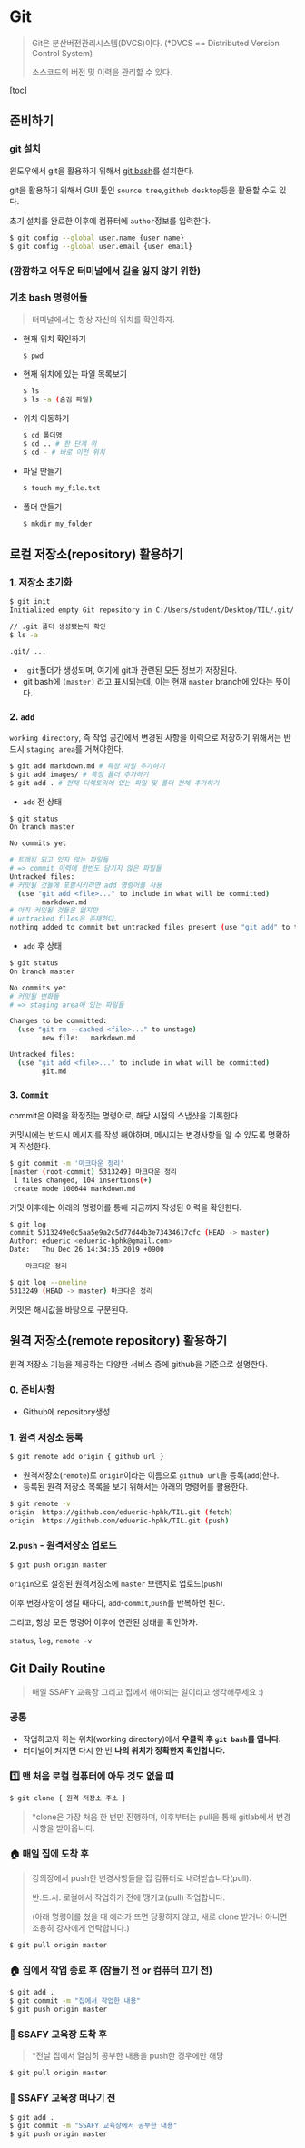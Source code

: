 # Git

> Git은 분산버전관리시스템(DVCS)이다.  (*DVCS == Distributed Version Control System)
>
> 소스코드의 버전 및 이력을 관리할 수 있다.

 

[toc]



## 준비하기

### git 설치

윈도우에서 git을 활용하기 위해서 [git bash](https://https://gitforwindows.org/)를 설치한다.

git을 활용하기 위해서 GUI 툴인 `source tree`,`github desktop`등을 활용할 수도 있다.

초기 설치를 완료한 이후에 컴퓨터에 `author`정보를 입력한다.

```bash
$ git config --global user.name {user name}
$ git config --global user.email {user email}
```



### (깜깜하고 어두운 터미널에서 길을 잃지 않기 위한) 

### 기초 bash 명령어들

> 터미널에서는 항상 자신의 위치를 확인하자.

- 현재 위치 확인하기

  ```bash
  $ pwd
  ```

- 현재 위치에 있는 파일 목록보기

  ```bash
  $ ls 
  $ ls -a (숨김 파일)
  ```

- 위치 이동하기

  ```bash
  $ cd 폴더명 
  $ cd .. # 한 단계 위
  $ cd - # 바로 이전 위치
  ```

- 파일 만들기

  ```bash
  $ touch my_file.txt
  ```

- 폴더 만들기

  ```bash
  $ mkdir my_folder
  ```

  



## 로컬 저장소(repository) 활용하기

### 1. 저장소 초기화

```bash
$ git init
Initialized empty Git repository in C:/Users/student/Desktop/TIL/.git/
```

```bash
// .git 폴더 생성됐는지 확인
$ ls -a

.git/ ...
```

* `.git`폴더가 생성되며, 여기에 git과 관련된 모든 정보가 저장된다.
* git bash에 `(master)` 라고 표시되는데, 이는 현재 `master` branch에 있다는 뜻이다.

### 2. `add`

`working directory`, 즉 작업 공간에서 변경된 사항을 이력으로 저장하기 위해서는 반드시 `staging area`를 거쳐야한다.

```bash
$ git add markdown.md # 특정 파일 추가하기
$ git add images/ # 특정 폴더 추가하기
$ git add . # 현재 디렉토리에 있는 파일 및 폴더 전체 추가하기
```

* `add` 전 상태

```bash
$ git status
On branch master

No commits yet

# 트래킹 되고 있지 않는 파일들
# => commit 이력에 한번도 담기지 않은 파일들
Untracked files:
# 커밋될 것들에 포함시키려면 add 명령어를 사용
  (use "git add <file>..." to include in what will be committed)
        markdown.md
# 아직 커밋될 것들은 없지만
# untracked files은 존재한다.
nothing added to commit but untracked files present (use "git add" to track)

```

* `add` 후 상태

```bash
$ git status
On branch master

No commits yet
# 커밋될 변화들
# => staging area에 있는 파일들

Changes to be committed:
  (use "git rm --cached <file>..." to unstage)
        new file:   markdown.md

Untracked files:
  (use "git add <file>..." to include in what will be committed)
        git.md

```

### 3. `Commit`

commit은 이력을 확정짓는 명령어로, 해당 시점의 스냅샷을 기록한다.

커밋시에는 반드시 메시지를 작성 해야하며, 메시지는 변경사항을 알 수 있도록 명확하게 작성한다.

```bash
$ git commit -m '마크다운 정리'
[master (root-commit) 5313249] 마크다운 정리
 1 files changed, 104 insertions(+)
 create mode 100644 markdown.md
```

커밋 이후에는 아래의 명령어를 통해 지금까지 작성된 이력을 확인한다.

```bash
$ git log
commit 5313249e0c5aa5e9a2c5d77d44b3e73434617cfc (HEAD -> master)
Author: edueric <edueric-hphk@gmail.com>
Date:   Thu Dec 26 14:34:35 2019 +0900

    마크다운 정리

$ git log --oneline
5313249 (HEAD -> master) 마크다운 정리
```

커밋은 해시값을 바탕으로 구분된다.



## 원격 저장소(remote repository) 활용하기

원격 저장소 기능을 제공하는 다양한 서비스 중에 github을 기준으로 설명한다.

### 0. 준비사항

* Github에 repository생성

### 1. 원격 저장소 등록

```bash
$ git remote add origin { github url }
```

* 원격저장소(`remote`)로 `origin`이라는 이름으로 `github url`을 등록(`add`)한다.
* 등록된 원격 저장소 목록을 보기 위해서는 아래의 명령어를 활용한다.

``` bash
$ git remote -v
origin  https://github.com/edueric-hphk/TIL.git (fetch)
origin  https://github.com/edueric-hphk/TIL.git (push)
```

### 2.`push` - 원격저장소 업로드

```bash
$ git push origin master
```

`origin`으로 설정된 원격저장소에 `master` 브랜치로 업로드(`push`)

이후 변경사항이 생길 때마다, `add`-`commit`,`push`를 반복하면 된다.

그리고, 항상 모든 명령어 이후에 연관된 상태를 확인하자.

`status`, `log`, `remote -v`



## Git Daily Routine

> 매일 SSAFY 교육장 그리고 집에서 해야되는 일이라고 생각해주세요 :)

### 공통

- 작업하고자 하는 위치(working directory)에서 **우클릭 후 `git bash`를 엽니다.**
- 터미널이 켜지면 다시 한 번 **나의 위치가 정확한지 확인합니다.**



### 1️⃣ 맨 처음 로컬 컴퓨터에 아무 것도 없을 때

```bash
$ git clone { 원격 저장소 주소 }
```

> *clone은 가장 처음 한 번만 진행하며, 이후부터는 pull을 통해 gitlab에서 변경사항을 받아옵니다.



### 🏠 매일 집에 도착 후

> 강의장에서 push한 변경사항들을 집 컴퓨터로 내려받습니다(pull).
>
> 반.드.시. 로컬에서 작업하기 전에 땡기고(pull) 작업합니다.
>
> (아래 명령어를 쳤을 때 에러가 뜨면 당황하지 않고, 새로 clone 받거나 아니면 조용히 강사에게 연락합니다.)

```bash
$ git pull origin master
```



### 🏠 집에서 작업 종료 후 (잠들기 전 or 컴퓨터 끄기 전)

```bash
$ git add .
$ git commit -m "집에서 작업한 내용"
$ git push origin master
```



### 🏫 SSAFY 교육장 도착 후 

> *전날 집에서 열심히 공부한 내용을 push한 경우에만 해당

```bash
$ git pull origin master
```



### 🏫 SSAFY 교육장 떠나기 전

```bash
$ git add .
$ git commit -m "SSAFY 교육장에서 공부한 내용"
$ git push origin master
```

